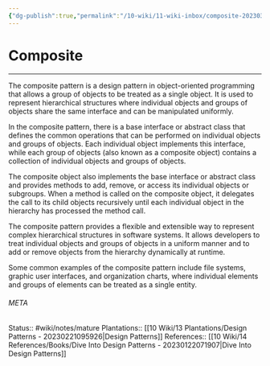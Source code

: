 ```yaml
---
{"dg-publish":true,"permalink":"/10-wiki/11-wiki-inbox/composite-20230308053903/"}
---
```


# Composite
---
The composite pattern is a design pattern in object-oriented programming that allows a group of objects to be treated as a single object. It is used to represent hierarchical structures where individual objects and groups of objects share the same interface and can be manipulated uniformly.

In the composite pattern, there is a base interface or abstract class that defines the common operations that can be performed on individual objects and groups of objects. Each individual object implements this interface, while each group of objects (also known as a composite object) contains a collection of individual objects and groups of objects.

The composite object also implements the base interface or abstract class and provides methods to add, remove, or access its individual objects or subgroups. When a method is called on the composite object, it delegates the call to its child objects recursively until each individual object in the hierarchy has processed the method call.

The composite pattern provides a flexible and extensible way to represent complex hierarchical structures in software systems. It allows developers to treat individual objects and groups of objects in a uniform manner and to add or remove objects from the hierarchy dynamically at runtime.

Some common examples of the composite pattern include file systems, graphic user interfaces, and organization charts, where individual elements and groups of elements can be treated as a single entity.



###### META
Status:: #wiki/notes/mature 
Plantations:: [[10 Wiki/13 Plantations/Design Patterns - 20230221095926\|Design Patterns]]
References:: [[10 Wiki/14 References/Books/Dive Into Design Patterns - 20230122071907\|Dive Into Design Patterns]]
